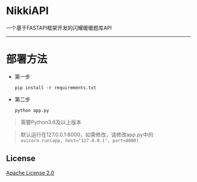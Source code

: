 # NikkiAPI
一个基于FASTAPI框架开发的闪耀暖暖题库API
***
# 部署方法
+ 第一步

  `pip install -r requirements.txt`
+ 第二步

  `python app.py`
  
> 需要Python3.6及以上版本

> 默认运行在127.0.0.1:8000，如需修改，请修改app.py中的`uvicorn.run(app, host="127.0.0.1", port=8000)`
## License
[Apache License 2.0](https://raw.githubusercontent.com/nix18/NikkiAPI/master/LICENSE)
